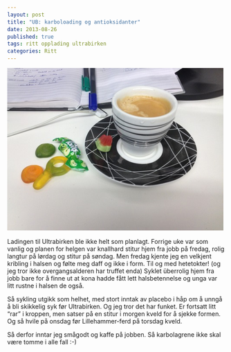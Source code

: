 ```yaml
---
layout: post
title: "UB: karboloading og antioksidanter"
date: 2013-08-26
published: true
tags: ritt opplading ultrabirken
categories: Ritt
---
```


<img src="/assets/godis.jpg" />

Ladingen til Ultrabirken ble ikke helt som planlagt. Forrige uke var som vanlig og planen for helgen var knallhard stitur hjem fra jobb på fredag, rolig langtur på lørdag og stitur på søndag. Men fredag kjente jeg en velkjent kribling i halsen og følte meg daff og ikke i form. Til og med hetetokter! (og jeg tror ikke overgangsalderen har truffet enda) Syklet überrolig hjem fra jobb bare for å finne ut at kona hadde fått lett halsbetennelse og unga var litt rustne i halsen de også. 

Så sykling utgikk som helhet, med stort inntak av placebo i håp om å unngå å bli skikkelig syk før Ultrabirken. Og jeg tror det har funket. Er fortsatt litt “rar” i kroppen, men satser på en stitur i morgen kveld for å sjekke formen. Og så hvile på onsdag før Lillehammer-ferd på torsdag kveld. 

Så derfor inntar jeg smågodt og kaffe på jobben. Så karbolagrene ikke skal være tomme i alle fall :-)
